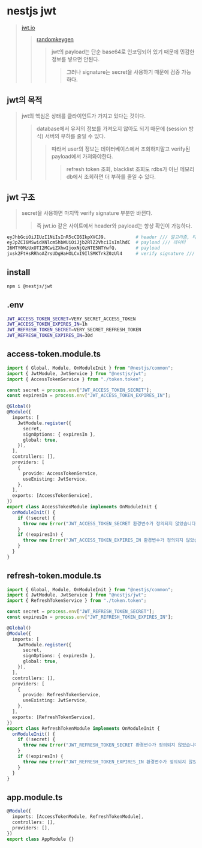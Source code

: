 # nestjs jwt

> [jwt.io](https://jwt.io/)
>
> > [randomkeygen](https://randomkeygen.com/)
> >
> > > jwt의 payload는 단순 base64로 인코딩되어 있기 때문에 민감한 정보를 넣으면 안된다.
> > >
> > > > 그러나 signature는 secret을 사용하기 때문에 검증 가능하다.

## jwt의 목적

> jwt의 핵심은 상태를 클라이언트가 가지고 있다는 것이다.
>
> > database에서 유저의 정보를 가져오지 않아도 되기 때문에 (session 방식) 서버의 부하를 줄일 수 있다.
> >
> > > 따라서 user의 정보는 데이터베이스에서 조회하지말고 verify된 payload에서 가져와야한다.
> > >
> > > > refresh token 조회, blacklist 조회도 rdbs가 아닌 메모리 db에서 조회하면 더 부하를 줄일 수 있다.

## jwt 구조

> secret을 사용하면 마지막 verify signature 부분만 바뀐다.
>
> > 즉 jwt.io 같은 사이트에서 header와 payload는 항상 확인이 가능하다.

```sh
eyJhbGciOiJIUzI1NiIsInR5cCI6IkpXVCJ9.           # header /// 알고리즘, 타입
eyJpZCI6MSwidXNlcm5hbWUiOiJjb2RlZ2VhciIsImlhdC  # payload /// 데이터
I6MTY0MzUxOTI2MCwiZXhwIjoxNjQzNTE5NTYwfQ.       # payload
jxsk2FtHsRRhoAZrsUDgHaHOLCxI9IlSMKTrkZ0zUl4     # verify signature /// secret을 사용하여 생성되는 랜덤한 값
```

## install

```sh
npm i @nestjs/jwt
```

## .env

```sh
JWT_ACCESS_TOKEN_SECRET=VERY_SECRET_ACCESS_TOKEN
JWT_ACCESS_TOKEN_EXPIRES_IN=1h
JWT_REFRESH_TOKEN_SECRET=VERY_SECRET_REFRESH_TOKEN
JWT_REFRESH_TOKEN_EXPIRES_IN=30d
```

## access-token.module.ts

```ts
import { Global, Module, OnModuleInit } from "@nestjs/common";
import { JwtModule, JwtService } from "@nestjs/jwt";
import { AccessTokenService } from "./token.token";

const secret = process.env["JWT_ACCESS_TOKEN_SECRET"];
const expiresIn = process.env["JWT_ACCESS_TOKEN_EXPIRES_IN"];

@Global()
@Module({
  imports: [
    JwtModule.register({
      secret,
      signOptions: { expiresIn },
      global: true,
    }),
  ],
  controllers: [],
  providers: [
    {
      provide: AccessTokenService,
      useExisting: JwtService,
    },
  ],
  exports: [AccessTokenService],
})
export class AccessTokenModule implements OnModuleInit {
  onModuleInit() {
    if (!secret) {
      throw new Error("JWT_ACCESS_TOKEN_SECRET 환경변수가 정의되지 않았습니다.");
    }
    if (!expiresIn) {
      throw new Error("JWT_ACCESS_TOKEN_EXPIRES_IN 환경변수가 정의되지 않았습니다.");
    }
  }
}
```

## refresh-token.module.ts

```ts
import { Global, Module, OnModuleInit } from "@nestjs/common";
import { JwtModule, JwtService } from "@nestjs/jwt";
import { RefreshTokenService } from "./token.token";

const secret = process.env["JWT_REFRESH_TOKEN_SECRET"];
const expiresIn = process.env["JWT_REFRESH_TOKEN_EXPIRES_IN"];

@Global()
@Module({
  imports: [
    JwtModule.register({
      secret,
      signOptions: { expiresIn },
      global: true,
    }),
  ],
  controllers: [],
  providers: [
    {
      provide: RefreshTokenService,
      useExisting: JwtService,
    },
  ],
  exports: [RefreshTokenService],
})
export class RefreshTokenModule implements OnModuleInit {
  onModuleInit() {
    if (!secret) {
      throw new Error("JWT_REFRESH_TOKEN_SECRET 환경변수가 정의되지 않았습니다.");
    }
    if (!expiresIn) {
      throw new Error("JWT_REFRESH_TOKEN_EXPIRES_IN 환경변수가 정의되지 않았습니다.");
    }
  }
}
```

## app.module.ts

```ts
@Module({
  imports: [AccessTokenModule, RefreshTokenModule],
  controllers: [],
  providers: [],
})
export class AppModule {}
```
